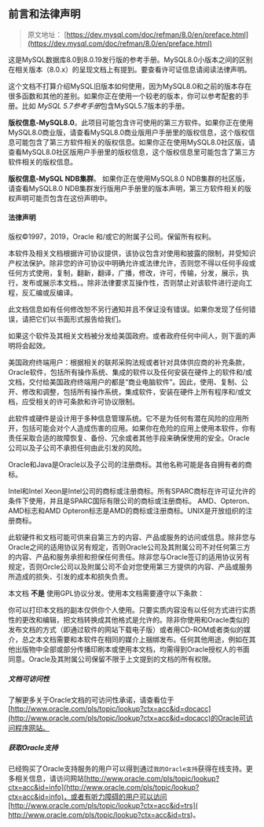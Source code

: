 ## 前言和法律声明

> 原文地址： [https://dev.mysql.com/doc/refman/8.0/en/preface.html](https://dev.mysql.com/doc/refman/8.0/en/preface.html)

这是MySQL数据库8.0到8.0.19发行版的参考手册。MySQL8.0小版本之间的区别在相关版本（8.0.x）的呈现文档上有提到。要查看许可证信息请阅读法律声明。

这个文档不打算介绍MySQL旧版本如何使用，因为MySQL8.0和之前的版本存在很多函数和其他的差别。如果你正在使用一个较老的版本，你可以参考配套的手册。比如 *MySQL 5.7参考手册*包含MySQL5.7版本的手册。

**版权信息-MySQL8.0**。此项目可能包含许可使用的第三方软件。如果你正在使用MySQL8.0商业版，请查看MySQL8.0商业版用户手册里的版权信息，这个版权信息可能包含了第三方软件相关的版权信息。如果你正在使用MySQL8.0社区版，请查看MySQL8.0社区版用户手册里的版权信息，这个版权信息里可能包含了第三方软件相关的版权信息。

**版权信息-MySQL NDB集群**。 如果你正在使用MySQL8.0 NDB集群的社区版，请查看MySQL8.0 NDB集群发行版用户手册里的版本声明，第三方软件相关的版权声明可能页包含在这份声明中。

#### 法律声明

版权©1997，2019，Oracle 和/或它的附属子公司。保留所有权利。

本软件及相关文档根据许可协议提供，该协议包含对使用和披露的限制，并受知识产权法保护。除非您的许可协议中明确允许或法律允许，否则您不得以任何手段或任何方式使用，复制，翻新，翻译，广播，修改，许可，传输，分发，展示，执行，发布或展示本文档，。除非法律要求互操作性，否则禁止对该软件进行逆向工程，反汇编或反编译。

此文档信息如有任何修改恕不另行通知并且不保证没有错误。如果你发现了任何错误，请把它们以书面形式报告给我们。

如果这个软件及其相关文档被分发给美国政府。或者政府任何中间人，则下面的声明将会起效。

美国政府终端用户：根据相关的联邦采购法规或者针对具体供应商的补充条款，Oracle软件，包括所有操作系统、集成的软件以及任何安装在硬件上的软件和/或文档，交付给美国政府终端用户的都是“商业电脑软件”。因此，使用、复制、公开、修改和调整，包括所有操作系统，集成软件，安装在硬件上所有程序和/或文档，应受相关的许可条款和许可协议限制。

此软件或硬件是设计用于多种信息管理系统。它不是为任何有潜在风险的应用所开，包括可能会对个人造成伤害的应用。如果你在危险的应用上使用本软件，你有责任采取合适的故障恢复、备份、冗余或者其他手段来确保使用的安全。Oracle公司以及子公司不承担任何由此引发的风险。

Oracle和Java是Oracle以及子公司的注册商标。其他名称可能是各自拥有者的商标。

Intel和Intel Xeon是Intel公司的商标或注册商标。所有SPARC商标在许可证允许的条件下使用，并且是SPARC国际有限公司的商标或注册商标。
AMD、Opteron、AMD标志和AMD Opteron标志是AMD的商标或注册商标。UNIX是开放组织的注册商标。


此软硬件和文档可能可供来自第三方的内容、产品或服务的访问或信息。除非您与Oracle之间的适用协议另有规定，否则Oracle公司及其附属公司不对任何第三方的内容、产品和服务承担和担保任何责任。除非您与Oracle签订的适用协议另有规定，否则Orcle公司以及附属公司不会对您使用第三方提供的内容、产品或服务所造成的损失、引发的成本和损失负责。

本文档 **不是** 使用GPL协议分发。使用本文档需要遵守以下条款：

你可以打印本文档的副本仅供你个人使用。只要实质内容没有以任何方式进行实质性的更改和编辑，把文档转换成其他格式是允许的。除非你使用和Oracle类似的发布文档的方式（即通过软件的网站下载电子版）或者用CD-ROM或者类似的媒介，总之本文档需要和本软件在相同的媒介上捆绑发布。任何其他用途，例如在其他出版物中全部或部分传播印刷本或使用本文档，均需得到Oracle授权人的书面同意。Oracle及其附属公司保留不限于上文提到的文档的所有权限。

##### 文档可访问性

了解更多关于Oracle文档的可访问性承诺，请查看位于[http://www.oracle.com/pls/topic/lookup?ctx=acc&id=docacc](http://www.oracle.com/pls/topic/lookup?ctx=acc&id=docacc)的Oracle可访问程序网站。

##### 获取Oracle支持
已经购买了Oracle支持服务的用户可以得到通过`我的Oracle支持`获得在线支持。更多相关信息，请访问网站[http://www.oracle.com/pls/topic/lookup?ctx=acc&id=info](http://www.oracle.com/pls/topic/lookup?ctx=acc&id=info)，或者有听力障碍的用户可以访问[http://www.oracle.com/pls/topic/lookup?ctx=acc&id=trs]( http://www.oracle.com/pls/topic/lookup?ctx=acc&id=trs)。

